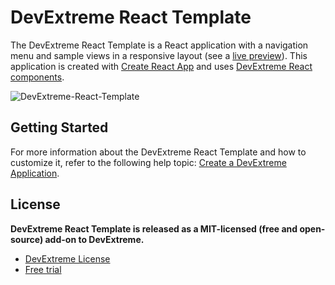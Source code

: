 # DevExtreme React Template

The DevExtreme React Template is a React application with a navigation menu and sample views in a responsive layout (see a [live preview](https://devexpress.github.io/devextreme-react-template)). This application is created with [Create React App](https://create-react-app.dev/) and uses [DevExtreme React components](https://js.devexpress.com/Documentation/Guide/React_Components/DevExtreme_React_Components/).

![DevExtreme-React-Template](https://user-images.githubusercontent.com/20125410/93988213-1ef9e400-fd91-11ea-85ab-638aee285fe6.png)

## Getting Started

For more information about the DevExtreme React Template and how to customize it, refer to the following help topic: [Create a DevExtreme Application](https://js.devexpress.com/Documentation/Guide/React_Components/Create_a_DevExtreme_Application/).

## License

**DevExtreme React Template is released as a MIT-licensed (free and open-source) add-on to DevExtreme.**

- [DevExtreme License](https://js.devexpress.com/Licensing/)
- [Free trial](http://js.devexpress.com/Buy/)
